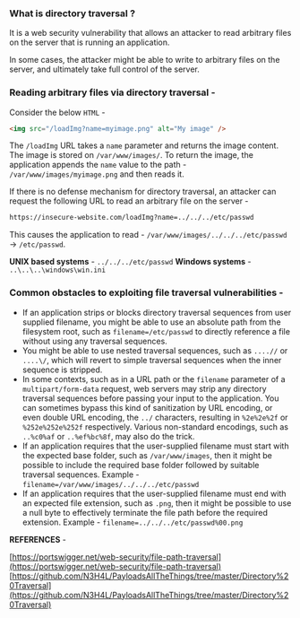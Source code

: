### What is directory traversal ? 

It is a web security vulnerability that allows an attacker to read arbitrary files on the server that is running an application.

In some cases, the attacker might be able to write to arbitrary files on the server, and ultimately take full control of the server.

### Reading arbitrary files via directory traversal - 

Consider the below `HTML` - 

```html
<img src="/loadImg?name=myimage.png" alt="My image" />
```

The `/loadImg` URL takes a `name` parameter and returns the image content. The image is stored on `/var/www/images/`. To return the image, the application appends the `name` value to the path - `/var/www/images/myimage.png` and then reads it.

If there is no defense mechanism for directory traversal, an attacker can request the following URL to read an arbitrary file on the server - 

```html
https://insecure-website.com/loadImg?name=../../../etc/passwd
```

This causes the application to read - `/var/www/images/../../../etc/passwd` -> `/etc/passwd`.

**UNIX based systems** - `../../../etc/passwd`
**Windows systems** - `..\..\..\windows\win.ini`


### Common obstacles to exploiting file traversal vulnerabilities - 

- If an application strips or blocks directory traversal sequences from user supplied filename, you might be able to use an absolute path from the filesystem root, such as `filename=/etc/passwd` to directly reference a file without using any traversal sequences.
- You might be able to use nested traversal sequences, such as `....//` or `....\/`, which will revert to simple traversal sequences when the inner sequence is stripped.
- In some contexts, such as in a URL path or the `filename` parameter of a `multipart/form-data` request, web servers may strip any directory traversal sequences before passing your input to the application. You can sometimes bypass this kind of sanitization by URL encoding, or even double URL encoding, the `../` characters, resulting in `%2e%2e%2f` or `%252e%252e%252f` respectively. Various non-standard encodings, such as `..%c0%af` or `..%ef%bc%8f`, may also do the trick.
- If an application requires that the user-supplied filename must start with the expected base folder, such as `/var/www/images`, then it might be possible to include the required base folder followed by suitable traversal sequences. Example - `filename=/var/www/images/../../../etc/passwd`
- If an application requires that the user-supplied filename must end with an expected file extension, such as `.png`, then it might be possible to use a null byte to effectively terminate the file path before the required extension. Example - `filename=../../../etc/passwd%00.png`


**REFERENCES** - 

[https://portswigger.net/web-security/file-path-traversal](https://portswigger.net/web-security/file-path-traversal)
[https://github.com/N3H4L/PayloadsAllTheThings/tree/master/Directory%20Traversal](https://github.com/N3H4L/PayloadsAllTheThings/tree/master/Directory%20Traversal)
